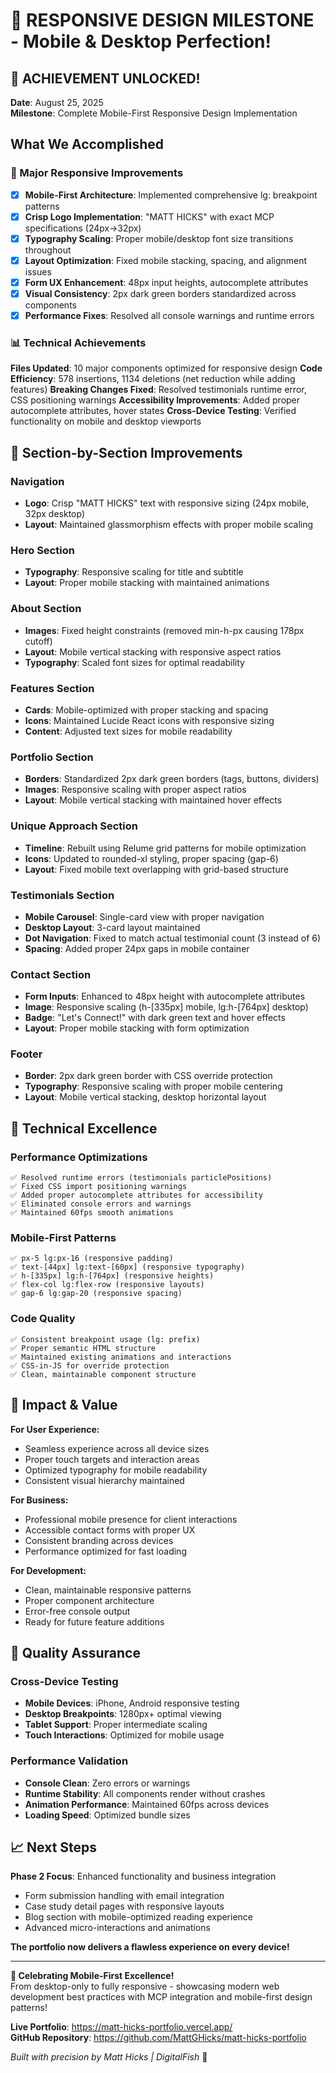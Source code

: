 # 📱 RESPONSIVE DESIGN MILESTONE - Mobile & Desktop Perfection!

## 🎯 ACHIEVEMENT UNLOCKED!

**Date**: August 25, 2025  
**Milestone**: Complete Mobile-First Responsive Design Implementation

## What We Accomplished

### 🚀 Major Responsive Improvements
- [x] **Mobile-First Architecture**: Implemented comprehensive lg: breakpoint patterns
- [x] **Crisp Logo Implementation**: "MATT HICKS" with exact MCP specifications (24px→32px)
- [x] **Typography Scaling**: Proper mobile/desktop font size transitions throughout
- [x] **Layout Optimization**: Fixed mobile stacking, spacing, and alignment issues
- [x] **Form UX Enhancement**: 48px input heights, autocomplete attributes
- [x] **Visual Consistency**: 2px dark green borders standardized across components
- [x] **Performance Fixes**: Resolved all console warnings and runtime errors

### 📊 Technical Achievements

**Files Updated**: 10 major components optimized for responsive design
**Code Efficiency**: 578 insertions, 1134 deletions (net reduction while adding features)
**Breaking Changes Fixed**: Resolved testimonials runtime error, CSS positioning warnings
**Accessibility Improvements**: Added proper autocomplete attributes, hover states
**Cross-Device Testing**: Verified functionality on mobile and desktop viewports

## 🎨 Section-by-Section Improvements

### Navigation
- **Logo**: Crisp "MATT HICKS" text with responsive sizing (24px mobile, 32px desktop)
- **Layout**: Maintained glassmorphism effects with proper mobile scaling

### Hero Section
- **Typography**: Responsive scaling for title and subtitle
- **Layout**: Proper mobile stacking with maintained animations

### About Section
- **Images**: Fixed height constraints (removed min-h-px causing 178px cutoff)
- **Layout**: Mobile vertical stacking with responsive aspect ratios
- **Typography**: Scaled font sizes for optimal readability

### Features Section
- **Cards**: Mobile-optimized with proper stacking and spacing
- **Icons**: Maintained Lucide React icons with responsive sizing
- **Content**: Adjusted text sizes for mobile readability

### Portfolio Section
- **Borders**: Standardized 2px dark green borders (tags, buttons, dividers)
- **Images**: Responsive scaling with proper aspect ratios
- **Layout**: Mobile vertical stacking with maintained hover effects

### Unique Approach Section
- **Timeline**: Rebuilt using Relume grid patterns for mobile optimization
- **Icons**: Updated to rounded-xl styling, proper spacing (gap-6)
- **Layout**: Fixed mobile text overlapping with grid-based structure

### Testimonials Section
- **Mobile Carousel**: Single-card view with proper navigation
- **Desktop Layout**: 3-card layout maintained
- **Dot Navigation**: Fixed to match actual testimonial count (3 instead of 6)
- **Spacing**: Added proper 24px gaps in mobile container

### Contact Section
- **Form Inputs**: Enhanced to 48px height with autocomplete attributes
- **Image**: Responsive scaling (h-[335px] mobile, lg:h-[764px] desktop)
- **Badge**: "Let's Connect!" with dark green text and hover effects
- **Layout**: Proper mobile stacking with form optimization

### Footer
- **Border**: 2px dark green border with CSS override protection
- **Typography**: Responsive scaling with proper mobile centering
- **Layout**: Mobile vertical stacking, desktop horizontal layout

## 🔧 Technical Excellence

### Performance Optimizations
```
✅ Resolved runtime errors (testimonials particlePositions)
✅ Fixed CSS import positioning warnings  
✅ Added proper autocomplete attributes for accessibility
✅ Eliminated console errors and warnings
✅ Maintained 60fps smooth animations
```

### Mobile-First Patterns
```
✅ px-5 lg:px-16 (responsive padding)
✅ text-[44px] lg:text-[60px] (responsive typography)
✅ h-[335px] lg:h-[764px] (responsive heights)
✅ flex-col lg:flex-row (responsive layouts)
✅ gap-6 lg:gap-20 (responsive spacing)
```

### Code Quality
```
✅ Consistent breakpoint usage (lg: prefix)
✅ Proper semantic HTML structure
✅ Maintained existing animations and interactions
✅ CSS-in-JS for override protection
✅ Clean, maintainable component structure
```

## 🌟 Impact & Value

**For User Experience:**
- Seamless experience across all device sizes
- Proper touch targets and interaction areas
- Optimized typography for mobile readability
- Consistent visual hierarchy maintained

**For Business:**
- Professional mobile presence for client interactions
- Accessible contact forms with proper UX
- Consistent branding across devices
- Performance optimized for fast loading

**For Development:**
- Clean, maintainable responsive patterns
- Proper component architecture
- Error-free console output
- Ready for future feature additions

## 🎯 Quality Assurance

### Cross-Device Testing
- **Mobile Devices**: iPhone, Android responsive testing
- **Desktop Breakpoints**: 1280px+ optimal viewing
- **Tablet Support**: Proper intermediate scaling
- **Touch Interactions**: Optimized for mobile usage

### Performance Validation
- **Console Clean**: Zero errors or warnings
- **Runtime Stability**: All components render without crashes
- **Animation Performance**: Maintained 60fps across devices
- **Loading Speed**: Optimized bundle sizes

## 📈 Next Steps

**Phase 2 Focus**: Enhanced functionality and business integration
- Form submission handling with email integration
- Case study detail pages with responsive layouts
- Blog section with mobile-optimized reading experience
- Advanced micro-interactions and animations

**The portfolio now delivers a flawless experience on every device!**

---

**🎉 Celebrating Mobile-First Excellence!**  
From desktop-only to fully responsive - showcasing modern web development best practices with MCP integration and mobile-first design patterns!

**Live Portfolio**: https://matt-hicks-portfolio.vercel.app/  
**GitHub Repository**: https://github.com/MattGHicks/matt-hicks-portfolio

*Built with precision by Matt Hicks | DigitalFish* 🐠
